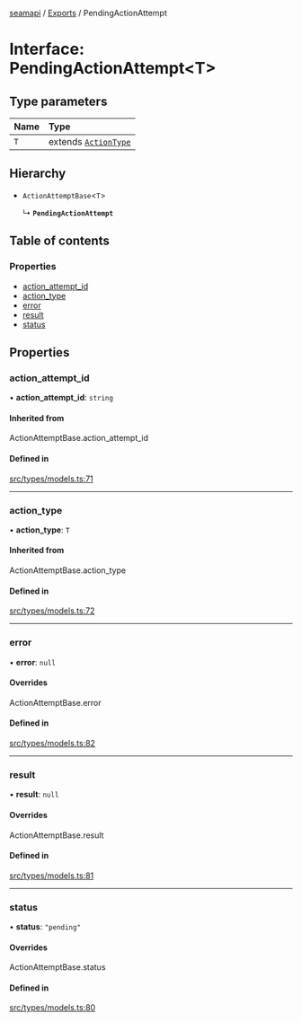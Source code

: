 [seamapi](../README.md) / [Exports](../modules.md) / PendingActionAttempt

# Interface: PendingActionAttempt<T\>

## Type parameters

| Name | Type |
| :------ | :------ |
| `T` | extends [`ActionType`](../modules.md#actiontype) |

## Hierarchy

- `ActionAttemptBase`<`T`\>

  ↳ **`PendingActionAttempt`**

## Table of contents

### Properties

- [action\_attempt\_id](PendingActionAttempt.md#action_attempt_id)
- [action\_type](PendingActionAttempt.md#action_type)
- [error](PendingActionAttempt.md#error)
- [result](PendingActionAttempt.md#result)
- [status](PendingActionAttempt.md#status)

## Properties

### action\_attempt\_id

• **action\_attempt\_id**: `string`

#### Inherited from

ActionAttemptBase.action\_attempt\_id

#### Defined in

[src/types/models.ts:71](https://github.com/seamapi/seamapi-javascript/blob/main/src/types/models.ts#L71)

___

### action\_type

• **action\_type**: `T`

#### Inherited from

ActionAttemptBase.action\_type

#### Defined in

[src/types/models.ts:72](https://github.com/seamapi/seamapi-javascript/blob/main/src/types/models.ts#L72)

___

### error

• **error**: ``null``

#### Overrides

ActionAttemptBase.error

#### Defined in

[src/types/models.ts:82](https://github.com/seamapi/seamapi-javascript/blob/main/src/types/models.ts#L82)

___

### result

• **result**: ``null``

#### Overrides

ActionAttemptBase.result

#### Defined in

[src/types/models.ts:81](https://github.com/seamapi/seamapi-javascript/blob/main/src/types/models.ts#L81)

___

### status

• **status**: ``"pending"``

#### Overrides

ActionAttemptBase.status

#### Defined in

[src/types/models.ts:80](https://github.com/seamapi/seamapi-javascript/blob/main/src/types/models.ts#L80)
